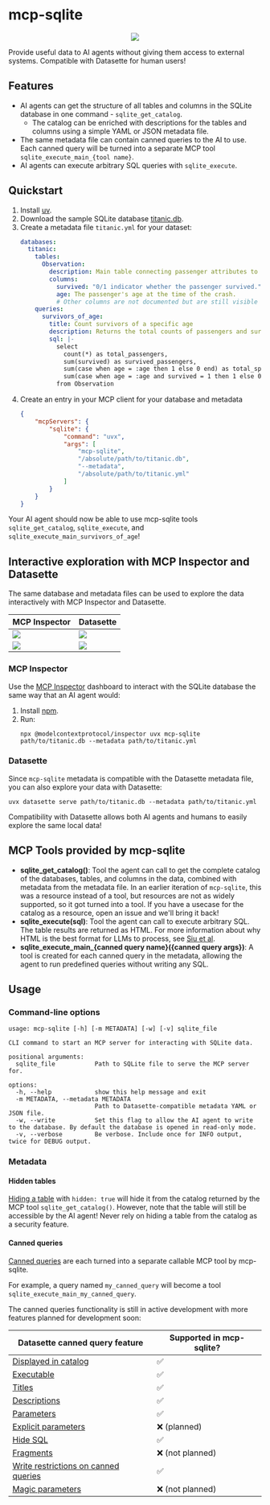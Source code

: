 # mcp-sqlite
<p align="center">
  <img src="https://github.com/panasenco/mcp-sqlite/raw/main/images/mcp-sqlite-256.png">
</p>

Provide useful data to AI agents without giving them access to external systems. Compatible with Datasette for human users!

## Features
- AI agents can get the structure of all tables and columns in the SQLite database in one command - `sqlite_get_catalog`.
  - The catalog can be enriched with descriptions for the tables and columns using a simple YAML or JSON metadata file.
- The same metadata file can contain canned queries to the AI to use.
  Each canned query will be turned into a separate MCP tool `sqlite_execute_main_{tool name}`.
- AI agents can execute arbitrary SQL queries with `sqlite_execute`.


## Quickstart
1.  Install [uv](https://docs.astral.sh/uv/getting-started/installation/).
2.  Download the sample SQLite database [titanic.db](https://github.com/davidjamesknight/SQLite_databases_for_learning_data_science/raw/refs/heads/main/titanic.db).
3.  Create a metadata file `titanic.yml` for your dataset:
    ```yaml
    databases:
      titanic:
        tables:
          Observation:
            description: Main table connecting passenger attributes to observed outcomes.
            columns:
              survived: "0/1 indicator whether the passenger survived."
              age: The passenger's age at the time of the crash.
              # Other columns are not documented but are still visible to the AI agent
        queries:
          survivors_of_age:
            title: Count survivors of a specific age
            description: Returns the total counts of passengers and survivors, both for all ages and for a specific provided age.
            sql: |-
              select
                count(*) as total_passengers,
                sum(survived) as survived_passengers,
                sum(case when age = :age then 1 else 0 end) as total_specific_age,
                sum(case when age = :age and survived = 1 then 1 else 0 end) as survived_specific_age
              from Observation
    ```
4.  Create an entry in your MCP client for your database and metadata
    ```json
    {
        "mcpServers": {
            "sqlite": {
                "command": "uvx",
                "args": [
                    "mcp-sqlite",
                    "/absolute/path/to/titanic.db",
                    "--metadata",
                    "/absolute/path/to/titanic.yml"
                ]
            }
        }
    }
    ```

Your AI agent should now be able to use mcp-sqlite tools `sqlite_get_catalog`, `sqlite_execute`, and `sqlite_execute_main_survivors_of_age`!

## Interactive exploration with MCP Inspector and Datasette

The same database and metadata files can be used to explore the data interactively with MCP Inspector and Datasette.

| MCP Inspector | Datasette |
| ------------- | --------- |
| ![](https://github.com/panasenco/mcp-sqlite/raw/main/images/mcp-inspector-sqlite-get-catalog.png) | ![](https://github.com/panasenco/mcp-sqlite/raw/main/images/datasette-table-view.png) |
| ![](https://github.com/panasenco/mcp-sqlite/raw/main/images/mcp-inspector-sqlite-canned-query-tool.png) | ![](https://github.com/panasenco/mcp-sqlite/raw/main/images/datasette-canned-query.png) |

### MCP Inspector
Use the [MCP Inspector](https://modelcontextprotocol.io/docs/tools/inspector) dashboard to interact with the SQLite database the same way that an AI agent would:
1.  Install [npm](https://docs.npmjs.com/downloading-and-installing-node-js-and-npm).
2.  Run:
    ```
    npx @modelcontextprotocol/inspector uvx mcp-sqlite path/to/titanic.db --metadata path/to/titanic.yml
    ```

### Datasette
Since `mcp-sqlite` metadata is compatible with the Datasette metadata file, you can also explore your data with Datasette:
```
uvx datasette serve path/to/titanic.db --metadata path/to/titanic.yml
```
Compatibility with Datasette allows both AI agents and humans to easily explore the same local data!


## MCP Tools provided by mcp-sqlite
- **sqlite_get_catalog()**: Tool the agent can call to get the complete catalog of the databases, tables, and columns in the data, combined with metadata from the metadata file.
  In an earlier iteration of `mcp-sqlite`, this was a resource instead of a tool, but resources are not as widely supported, so it got turned into a tool.
  If you have a usecase for the catalog as a resource, open an issue and we'll bring it back!
- **sqlite_execute(sql)**: Tool the agent can call to execute arbitrary SQL. The table results are returned as HTML.
  For more information about why HTML is the best format for LLMs to process, see [Siu et al](https://arxiv.org/abs/2305.13062).
- **sqlite_execute_main_{canned query name}({canned query args})**: A tool is created for each canned query in the metadata, allowing the agent to run predefined queries without writing any SQL.


## Usage

### Command-line options
```
usage: mcp-sqlite [-h] [-m METADATA] [-w] [-v] sqlite_file

CLI command to start an MCP server for interacting with SQLite data.

positional arguments:
  sqlite_file           Path to SQLite file to serve the MCP server for.

options:
  -h, --help            show this help message and exit
  -m METADATA, --metadata METADATA
                        Path to Datasette-compatible metadata YAML or JSON file.
  -w, --write           Set this flag to allow the AI agent to write to the database. By default the database is opened in read-only mode.
  -v, --verbose         Be verbose. Include once for INFO output, twice for DEBUG output.
```

### Metadata

#### Hidden tables
[Hiding a table](https://docs.datasette.io/en/stable/metadata.html#hiding-tables) with `hidden: true` will hide it from the catalog returned by the MCP tool `sqlite_get_catalog()`.
However, note that the table will still be accessible by the AI agent!
Never rely on hiding a table from the catalog as a security feature.

#### Canned queries
[Canned queries](https://docs.datasette.io/en/stable/sql_queries.html#canned-queries) are each turned into a separate callable MCP tool by mcp-sqlite.

For example, a query named `my_canned_query` will become a tool `sqlite_execute_main_my_canned_query`.

The canned queries functionality is still in active development with more features planned for development soon:

| Datasette canned query feature | Supported in mcp-sqlite? |
| ------------------------------ | ------------------------ |
| [Displayed in catalog](https://docs.datasette.io/en/stable/sql_queries.html#canned-queries) | ✅ |
| [Executable](https://docs.datasette.io/en/stable/sql_queries.html#canned-queries) | ✅ |
| [Titles](https://docs.datasette.io/en/stable/sql_queries.html#canned-queries) | ✅ |
| [Descriptions](https://docs.datasette.io/en/stable/sql_queries.html#canned-queries) | ✅ |
| [Parameters](https://docs.datasette.io/en/stable/sql_queries.html#canned-queries) | ✅ |
| [Explicit parameters](https://docs.datasette.io/en/stable/sql_queries.html#canned-queries) | ❌ (planned) |
| [Hide SQL](https://docs.datasette.io/en/stable/sql_queries.html#hide-sql) | ✅ |
| [Fragments](https://docs.datasette.io/en/stable/sql_queries.html#fragment) | ❌ (not planned) |
| [Write restrictions on canned queries](https://docs.datasette.io/en/stable/sql_queries.html#writable-canned-queries) | ✅ |
| [Magic parameters](https://docs.datasette.io/en/stable/sql_queries.html#magic-parameters) | ❌ (not planned) |
